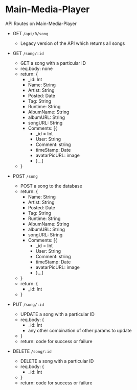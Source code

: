 # Main-Media-Player


API Routes on Main-Media-Player

- GET `/api/0/song`
    - Legacy version of the API which returns all songs 

- GET `/song/:id`
    - GET a song with a particular ID
    - req.body: none
    - return: {
        - _id: Int
	    - Name: String 
	    - Artist: String
	    - Posted: Date
	    - Tag: String
	    - Runtime: String
	    - AlbumName: String
	    - albumURL: String
	    - songURL: String
	    - Comments: [{
		    - _id = Int
			- User: String
			- Comment: string
			- timeStamp: Date
			- avatarPicURL: image
		    -   }...]
    - }

- POST `/song`
    - POST a song to the database
    - return: {
	    - Name: String 
	    - Artist: String
	    - Posted: Date
	    - Tag: String
	    - Runtime: String
	    - AlbumName: String
	    - albumURL: String
	    - songURL: String
	    - Comments: [{
		    - _id = Int
			- User: String
			- Comment: string
			- timeStamp: Date
			- avatarPicURL: image
		    -   }...]
    - }
    - return: {
        - _id: Int
    - }

- PUT `/song/:id`
    - UPDATE a song with a particular ID
    - req.body: {
        - _id: Int
        - any other combination of other params to update
    - }
    - return: code for success or failure

- DELETE `/song/:id`
    - DELETE a song with a particular ID
    - req.body: {
        - _id: Int
    - }
    - return: code for success or failure